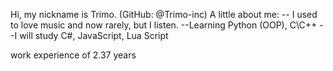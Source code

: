 Hi, my nickname is Trimo. (GitHub: @Trimo-inc)
A little about me: 
-- I used to love music and now rarely, but I listen.
--Learning Python (OOP), C\C++
--I will study C#, JavaScript, Lua Script

work experience of 2.37 years
